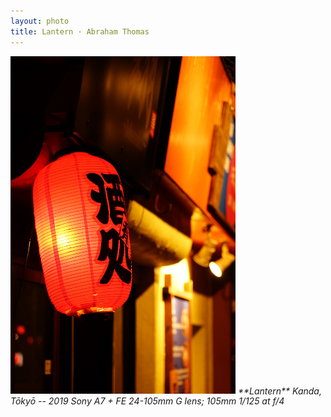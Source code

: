 ```yaml
---
layout: photo
title: Lantern · Abraham Thomas
---
```


<img src="/assets/photos/Lantern.jpg" width="360px" class="photo">

<i>
**Lantern**  
Kanda, Tōkyō -- 2019  
Sony A7 + FE 24-105mm G lens; 105mm 1/125 at f/4  
</i>
